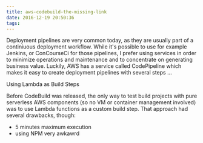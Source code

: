 ```yaml
---
title: aws-codebuild-the-missing-link
date: 2016-12-19 20:50:36
tags:
---
```


Deployment pipelines are very common today, as they are usually part of a continiuous deployment workflow. While it's possible to use for example Jenkins, or ConCourseCi for those pipelines, I prefer using services in order to minimize operations and maintenance and to concentrate on generating business value. Luckily, AWS has a service called CodePipeline which makes it easy to create deployment pipelines with several steps ...
 
Using Lambda as Build Steps

Before CodeBuild was released, the only way to test build projects with pure serverless AWS components (so no VM or container management involved) was to use Lambda functions as a custom build step. That approach had several drawbacks, though:

- 5 minutes maximum execution
- using NPM very awkawrd